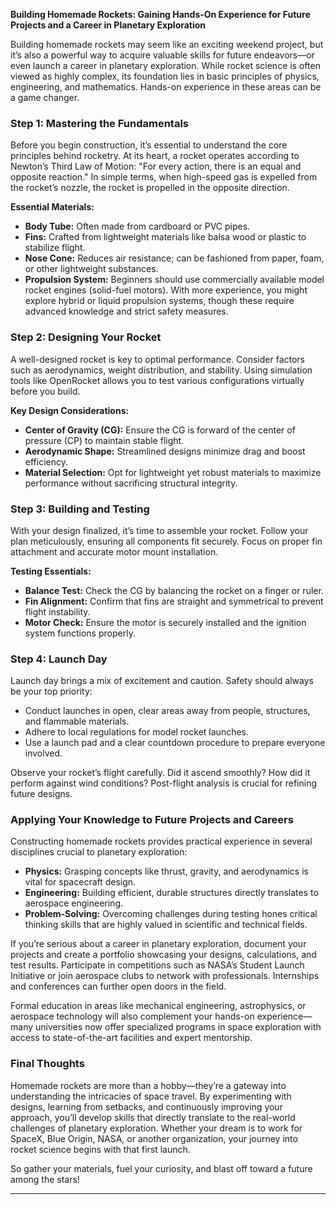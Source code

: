 

**Building Homemade Rockets: Gaining Hands-On Experience for Future Projects and a Career in Planetary Exploration**

Building homemade rockets may seem like an exciting weekend project, but it’s also a powerful way to acquire valuable skills for future endeavors—or even launch a career in planetary exploration. While rocket science is often viewed as highly complex, its foundation lies in basic principles of physics, engineering, and mathematics. Hands-on experience in these areas can be a game changer.

### Step 1: Mastering the Fundamentals

Before you begin construction, it’s essential to understand the core principles behind rocketry. At its heart, a rocket operates according to Newton’s Third Law of Motion: "For every action, there is an equal and opposite reaction." In simple terms, when high-speed gas is expelled from the rocket’s nozzle, the rocket is propelled in the opposite direction.

**Essential Materials:**
- **Body Tube:** Often made from cardboard or PVC pipes.
- **Fins:** Crafted from lightweight materials like balsa wood or plastic to stabilize flight.
- **Nose Cone:** Reduces air resistance; can be fashioned from paper, foam, or other lightweight substances.
- **Propulsion System:** Beginners should use commercially available model rocket engines (solid-fuel motors). With more experience, you might explore hybrid or liquid propulsion systems, though these require advanced knowledge and strict safety measures.

### Step 2: Designing Your Rocket

A well-designed rocket is key to optimal performance. Consider factors such as aerodynamics, weight distribution, and stability. Using simulation tools like OpenRocket allows you to test various configurations virtually before you build.

**Key Design Considerations:**
- **Center of Gravity (CG):** Ensure the CG is forward of the center of pressure (CP) to maintain stable flight.
- **Aerodynamic Shape:** Streamlined designs minimize drag and boost efficiency.
- **Material Selection:** Opt for lightweight yet robust materials to maximize performance without sacrificing structural integrity.

### Step 3: Building and Testing

With your design finalized, it’s time to assemble your rocket. Follow your plan meticulously, ensuring all components fit securely. Focus on proper fin attachment and accurate motor mount installation.

**Testing Essentials:**
- **Balance Test:** Check the CG by balancing the rocket on a finger or ruler.
- **Fin Alignment:** Confirm that fins are straight and symmetrical to prevent flight instability.
- **Motor Check:** Ensure the motor is securely installed and the ignition system functions properly.

### Step 4: Launch Day

Launch day brings a mix of excitement and caution. Safety should always be your top priority:
- Conduct launches in open, clear areas away from people, structures, and flammable materials.
- Adhere to local regulations for model rocket launches.
- Use a launch pad and a clear countdown procedure to prepare everyone involved.

Observe your rocket’s flight carefully. Did it ascend smoothly? How did it perform against wind conditions? Post-flight analysis is crucial for refining future designs.

### Applying Your Knowledge to Future Projects and Careers

Constructing homemade rockets provides practical experience in several disciplines crucial to planetary exploration:
- **Physics:** Grasping concepts like thrust, gravity, and aerodynamics is vital for spacecraft design.
- **Engineering:** Building efficient, durable structures directly translates to aerospace engineering.
- **Problem-Solving:** Overcoming challenges during testing hones critical thinking skills that are highly valued in scientific and technical fields.

If you’re serious about a career in planetary exploration, document your projects and create a portfolio showcasing your designs, calculations, and test results. Participate in competitions such as NASA’s Student Launch Initiative or join aerospace clubs to network with professionals. Internships and conferences can further open doors in the field.

Formal education in areas like mechanical engineering, astrophysics, or aerospace technology will also complement your hands-on experience—many universities now offer specialized programs in space exploration with access to state-of-the-art facilities and expert mentorship.

### Final Thoughts

Homemade rockets are more than a hobby—they’re a gateway into understanding the intricacies of space travel. By experimenting with designs, learning from setbacks, and continuously improving your approach, you’ll develop skills that directly translate to the real-world challenges of planetary exploration. Whether your dream is to work for SpaceX, Blue Origin, NASA, or another organization, your journey into rocket science begins with that first launch.

So gather your materials, fuel your curiosity, and blast off toward a future among the stars!

---

